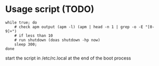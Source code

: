 # Usage script (TODO)
```
while true; do
    # check apm output (apm -l) (apm | head -n 1 | grep -o -E "[0-9]+")
    # if less than 10
    # run shutdown (doas shutdown -hp now)
    sleep 300; 
done
```

start the script in /etc/rc.local at the end of the boot process
